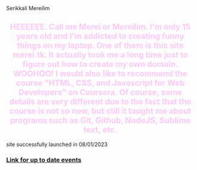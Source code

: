 <html>
<head style = "color:FB40E3">
Serikkali Mereilim
</head>
<h2 style = "color:FFC9F8; font size:60px; text-align:center;">
HEEEEEE. Call me Merei or Mereilim. I'm only 15 years old and I'm addicted to creating funny things on my laptop. One of them is this site merei.tk. It actually took me a long time just to figure out how to create my own domain. WOOHOO! I would also like to recommend the course "HTML, CSS, and Javascript for Web Developers" on Coursera. Of course, some details are very different due to the fact that the course is not so new, but still it taught me about programs such as Git, Github, NodeJS, Sublime text, etc.
</h2>
<footer>
site successfully launched in 08/01/2023
<a href = "https://www.instagram.com/merei4ka/"
target = "_blank">
<h3>
Link for up to date events
</h3>
</a>
</footer>
</html>